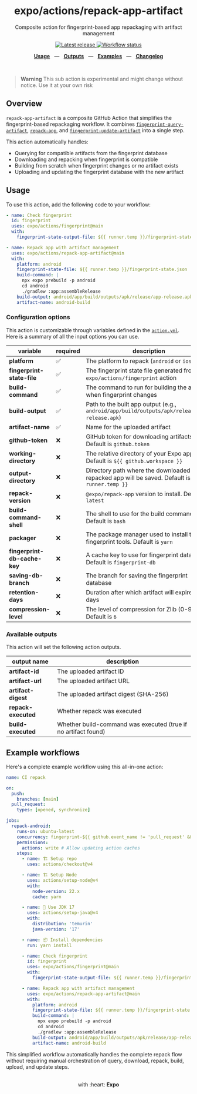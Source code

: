 <div align="center">
  <h1>expo/actions/repack-app-artifact</h1>
  <p>Composite action for fingerprint-based app repackaging with artifact management</p>
</div>

<p align="center">
  <a href="https://github.com/expo/actions/releases" title="Latest release">
    <picture>
      <source media="(prefers-color-scheme: dark)" srcset="https://img.shields.io/github/package-json/v/expo/actions?style=flat-square&color=0366D6&labelColor=49505A">
      <img alt="Latest release" src="https://img.shields.io/github/package-json/v/expo/actions?style=flat-square&color=0366D6&labelColor=D1D5DA" />
    </picture>
  </a>
  <a href="https://github.com/expo/actions/actions" title="Workflow status">
    <picture>
      <source media="(prefers-color-scheme: dark)" srcset="https://img.shields.io/github/actions/workflow/status/expo/actions/test.yml?branch=main&style=flat-square&labelColor=49505A">
      <img alt="Workflow status" src="https://img.shields.io/github/actions/workflow/status/expo/actions/test.yml?branch=main&style=flat-square&labelColor=D1D5DA" />
    </picture>
  </a>
</p>

<p align="center">
  <a href="#usage"><b>Usage</b></a>
  &nbsp;&nbsp;&mdash;&nbsp;&nbsp;
  <a href="#available-outputs"><b>Outputs</b></a>
  &nbsp;&nbsp;&mdash;&nbsp;&nbsp;
  <a href="#example-workflows"><b>Examples</b></a>
  &nbsp;&nbsp;&mdash;&nbsp;&nbsp;
  <a href="https://github.com/expo/actions/blob/main/CHANGELOG.md"><b>Changelog</b></a>
</p>

<br />

> **Warning**
> This sub action is experimental and might change without notice. Use it at your own risk

## Overview

`repack-app-artifact` is a composite GitHub Action that simplifies the fingerprint-based repackaging workflow. It combines [`fingerprint-query-artifact`](../fingerprint-query-artifact/README.md), [`repack-app`](../repack-app/README.md), and [`fingerprint-update-artifact`](../fingerprint-update-artifact/README.md) into a single step.

This action automatically handles:

- Querying for compatible artifacts from the fingerprint database
- Downloading and repacking when fingerprint is compatible
- Building from scratch when fingerprint changes or no artifact exists
- Uploading and updating the fingerprint database with the new artifact

## Usage

To use this action, add the following code to your workflow:

```yaml
- name: Check fingerprint
  id: fingerprint
  uses: expo/actions/fingerprint@main
  with:
    fingerprint-state-output-file: ${{ runner.temp }}/fingerprint-state.json

- name: Repack app with artifact management
  uses: expo/actions/repack-app-artifact@main
  with:
    platform: android
    fingerprint-state-file: ${{ runner.temp }}/fingerprint-state.json
    build-command: |
      npx expo prebuild -p android
      cd android
      ./gradlew :app:assembleRelease
    build-output: android/app/build/outputs/apk/release/app-release.apk
    artifact-name: android-build
```

### Configuration options

This action is customizable through variables defined in the [`action.yml`](action.yml).
Here is a summary of all the input options you can use.

| variable                     | required | description                                                                                            |
| ---------------------------- | -------- | ------------------------------------------------------------------------------------------------------ |
| **platform**                 | ✅       | The platform to repack (`android` or `ios`)                                                            |
| **fingerprint-state-file**   | ✅       | The fingerprint state file generated from `expo/actions/fingerprint` action                            |
| **build-command**            | ✅       | The command to run for building the app when fingerprint changes                                       |
| **build-output**             | ✅       | Path to the built app output (e.g., `android/app/build/outputs/apk/release/app-release.apk`)           |
| **artifact-name**            | ✅       | Name for the uploaded artifact                                                                         |
| **github-token**             | ❌       | GitHub token for downloading artifacts. Default is `github.token`                                      |
| **working-directory**        | ❌       | The relative directory of your Expo app. Default is `${{ github.workspace }}`                          |
| **output-directory**         | ❌       | Directory path where the downloaded app or repacked app will be saved. Default is `${{ runner.temp }}` |
| **repack-version**           | ❌       | `@expo/repack-app` version to install. Default is `latest`                                             |
| **build-command-shell**      | ❌       | The shell to use for the build command. Default is `bash`                                              |
| **packager**                 | ❌       | The package manager used to install the fingerprint tools. Default is `yarn`                           |
| **fingerprint-db-cache-key** | ❌       | A cache key to use for fingerprint database. Default is `fingerprint-db`                               |
| **saving-db-branch**         | ❌       | The branch for saving the fingerprint database                                                         |
| **retention-days**           | ❌       | Duration after which artifact will expire in days                                                      |
| **compression-level**        | ❌       | The level of compression for Zlib (0-9). Default is `6`                                                |

### Available outputs

This action will set the following action outputs.

| output name         | description                                                    |
| ------------------- | -------------------------------------------------------------- |
| **artifact-id**     | The uploaded artifact ID                                       |
| **artifact-url**    | The uploaded artifact URL                                      |
| **artifact-digest** | The uploaded artifact digest (SHA-256)                         |
| **repack-executed** | Whether repack was executed                                    |
| **build-executed**  | Whether build-command was executed (true if no artifact found) |

## Example workflows

Here's a complete example workflow using this all-in-one action:

```yaml
name: CI repack

on:
  push:
    branches: [main]
  pull_request:
    types: [opened, synchronize]

jobs:
  repack-android:
    runs-on: ubuntu-latest
    concurrency: fingerprint-${{ github.event_name != 'pull_request' && 'main' || github.run_id }}
    permissions:
      actions: write # Allow updating action caches
    steps:
      - name: 🏗 Setup repo
        uses: actions/checkout@v4

      - name: 🏗 Setup Node
        uses: actions/setup-node@v4
        with:
          node-version: 22.x
          cache: yarn

      - name: 🔨 Use JDK 17
        uses: actions/setup-java@v4
        with:
          distribution: 'temurin'
          java-version: '17'

      - name: 📦 Install dependencies
        run: yarn install

      - name: Check fingerprint
        id: fingerprint
        uses: expo/actions/fingerprint@main
        with:
          fingerprint-state-output-file: ${{ runner.temp }}/fingerprint-state.json

      - name: Repack app with artifact management
        uses: expo/actions/repack-app-artifact@main
        with:
          platform: android
          fingerprint-state-file: ${{ runner.temp }}/fingerprint-state.json
          build-command: |
            npx expo prebuild -p android
            cd android
            ./gradlew :app:assembleRelease
          build-output: android/app/build/outputs/apk/release/app-release.apk
          artifact-name: android-build
```

This simplified workflow automatically handles the complete repack flow without requiring manual orchestration of query, download, repack, build, upload, and update steps.

<div align="center">
  <br />
  with :heart:&nbsp;<strong>Expo</strong>
  <br />
</div>

